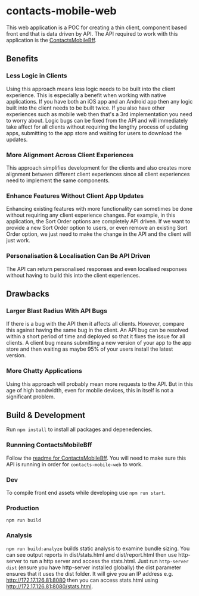 # contacts-mobile-web
This web application is a POC for creating a thin client, component based front end that is data driven by API. The API required to work with this application is the  [ContactsMobileBff](https://github.com/jameschristou/ContactsMobileBff).

## Benefits
### Less Logic in Clients
Using this approach means less logic needs to be built into the client experience. This is especially a benefit when working with native applications. If you have both an iOS app and an Android app then any logic built into the client needs to be built twice. If you also have other experiences such as mobile web then that's a 3rd implementation you need to worry about. Logic bugs can be fixed from the API and will immediately take affect for all clients without requiring the lengthy process of updating apps, submitting to the app store and waiting for users to download the updates.

### More Alignment Across Client Experiences
This approach simplifies development for the clients and also creates more alignment between different client experiences since all client experiences need to implement the same components.

### Enhance Features Without Client App Updates
Enhancing existing features with more functionality can sometimes be done without requiring any client experience changes. For example, in this application, the Sort Order options are completely API driven. If we want to provide a new Sort Order option to users, or even remove an existing Sort Order option, we just need to make the change in the API and the client will just work.

### Personalisation & Localisation Can Be API Driven
The API can return personalised responses and even localised responses without having to build this into the client experiences.

## Drawbacks
### Larger Blast Radius With API Bugs
If there is a bug with the API then it affects all clients. However, compare this against having the same bug in the client. An API bug can be resolved within a short period of time and deployed so that it fixes the issue for all clients. A client bug means submitting a new version of your app to the app store and then waiting as maybe 95% of your users install the latest version.

### More Chatty Applications
Using this approach will probably mean more requests to the API. But in this age of high bandwidth, even for mobile devices, this in itself is not a significant problem.

## Build & Development
Run `npm install` to install all packages and depenedencies.

### Runnning ContactsMobileBff
Follow the [readme for ContactsMobileBff](https://github.com/jameschristou/ContactsMobileBff). You will need to make sure this API is running in order for `contacts-mobile-web` to work.

### Dev
To compile front end assets while developing use `npm run start`.

### Production
`npm run build`

### Analysis
`npm run build:analyze` builds static analysis to examine bundle sizing. You can see output reports in dist/stats.html and dist/report.html
then use http-server to run a http server and access the stats.html. Just run `http-server dist` (ensure you have http-server installed globally)
the dist parameter ensures that it uses the dist folder. It will give you an IP address e.g. http://172.17.126.81:8080 then you can access
stats.html using http://172.17.126.81:8080/stats.html.